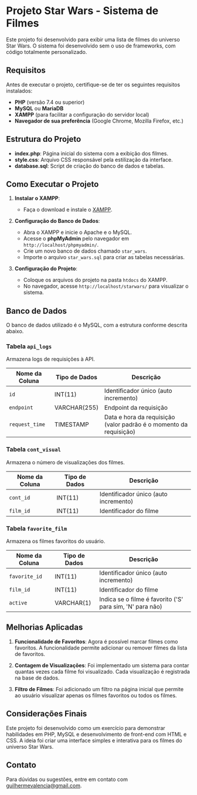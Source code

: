 # Projeto Star Wars - Sistema de Filmes

Este projeto foi desenvolvido para exibir uma lista de filmes do universo Star Wars. O sistema foi desenvolvido sem o uso de frameworks, com código totalmente personalizado.

## Requisitos

Antes de executar o projeto, certifique-se de ter os seguintes requisitos instalados:

- **PHP** (versão 7.4 ou superior)
- **MySQL** ou **MariaDB**
- **XAMPP** (para facilitar a configuração do servidor local)
- **Navegador de sua preferência** (Google Chrome, Mozilla Firefox, etc.)

## Estrutura do Projeto

- **index.php**: Página inicial do sistema com a exibição dos filmes.
- **style.css**: Arquivo CSS responsável pela estilização da interface.
- **database.sql**: Script de criação do banco de dados e tabelas.

## Como Executar o Projeto

1. **Instalar o XAMPP**:
   - Faça o download e instale o [XAMPP](https://www.apachefriends.org/index.html).
   
2. **Configuração do Banco de Dados**:
   - Abra o XAMPP e inicie o Apache e o MySQL.
   - Acesse o **phpMyAdmin** pelo navegador em `http://localhost/phpmyadmin/`.
   - Crie um novo banco de dados chamado `star_wars`.
   - Importe o arquivo `star_wars.sql` para criar as tabelas necessárias.

3. **Configuração do Projeto**:
   - Coloque os arquivos do projeto na pasta `htdocs` do XAMPP.
   - No navegador, acesse `http://localhost/starwars/` para visualizar o sistema.

## Banco de Dados

O banco de dados utilizado é o MySQL, com a estrutura conforme descrita abaixo.

### Tabela `api_logs`
Armazena logs de requisições à API.

| Nome da Coluna  | Tipo de Dados   | Descrição                           |
|-----------------|-----------------|-------------------------------------|
| `id`            | INT(11)         | Identificador único (auto incremento)|
| `endpoint`      | VARCHAR(255)    | Endpoint da requisição              |
| `request_time`  | TIMESTAMP       | Data e hora da requisição (valor padrão é o momento da requisição) |

### Tabela `cont_visual`
Armazena o número de visualizações dos filmes.

| Nome da Coluna  | Tipo de Dados   | Descrição                           |
|-----------------|-----------------|-------------------------------------|
| `cont_id`       | INT(11)         | Identificador único (auto incremento)|
| `film_id`       | INT(11)         | Identificador do filme              |

### Tabela `favorite_film`
Armazena os filmes favoritos do usuário.

| Nome da Coluna  | Tipo de Dados   | Descrição                           |
|-----------------|-----------------|-------------------------------------|
| `favorite_id`   | INT(11)         | Identificador único (auto incremento)|
| `film_id`       | INT(11)         | Identificador do filme              |
| `active`        | VARCHAR(1)      | Indica se o filme é favorito ('S' para sim, 'N' para não) |

## Melhorias Aplicadas

1. **Funcionalidade de Favoritos**: Agora é possível marcar filmes como favoritos. A funcionalidade permite adicionar ou remover filmes da lista de favoritos.
   
2. **Contagem de Visualizações**: Foi implementado um sistema para contar quantas vezes cada filme foi visualizado. Cada visualização é registrada na base de dados.

3. **Filtro de Filmes**: Foi adicionado um filtro na página inicial que permite ao usuário visualizar apenas os filmes favoritos ou todos os filmes.

## Considerações Finais

Este projeto foi desenvolvido como um exercício para demonstrar habilidades em PHP, MySQL e desenvolvimento de front-end com HTML e CSS. A ideia foi criar uma interface simples e interativa para os filmes do universo Star Wars.

## Contato

Para dúvidas ou sugestões, entre em contato com [guilhermevalencia@gmail.com](mailto:guilhermevalencia@gmail.com).